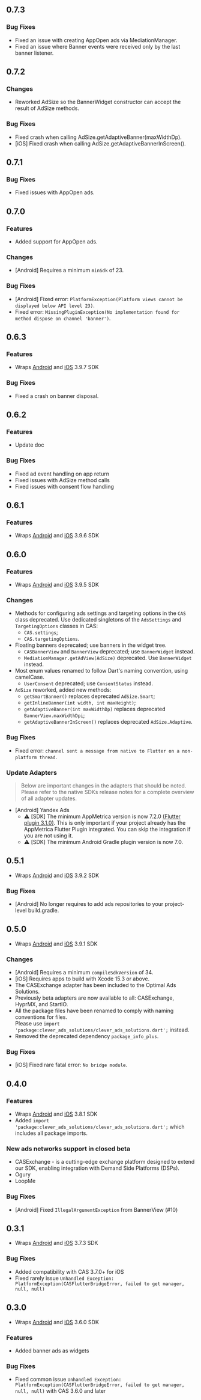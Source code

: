 ## 0.7.3
### Bug Fixes
- Fixed an issue with creating AppOpen ads via MediationManager.
- Fixed an issue where Banner events were received only by the last banner listener.

## 0.7.2
### Changes
- Reworked AdSize so the BannerWidget constructor can accept the result of AdSize methods.
### Bug Fixes
- Fixed crash when calling AdSize.getAdaptiveBanner(maxWidthDp).
- [iOS] Fixed crash when calling AdSize.getAdaptiveBannerInScreen().

## 0.7.1
### Bug Fixes
- Fixed issues with AppOpen ads.

## 0.7.0
### Features
- Added support for AppOpen ads.
### Changes
- [Android] Requires a minimum `minSdk` of 23.
### Bug Fixes
- [Android] Fixed error: `PlatformException(Platform views cannot be displayed below API level 23)`.
- Fixed error: `MissingPluginException(No implementation found for method dispose on channel 'banner')`.

## 0.6.3
### Features
- Wraps [Android](https://github.com/cleveradssolutions/CAS-Android/releases) and [iOS](https://github.com/cleveradssolutions/CAS-iOS/releases) 3.9.7 SDK
### Bug Fixes
- Fixed a crash on banner disposal.

## 0.6.2
### Features
- Update doc
### Bug Fixes
- Fixed ad event handling on app return
- Fixed issues with AdSize method calls
- Fixed issues with consent flow handling

## 0.6.1
### Features
- Wraps [Android](https://github.com/cleveradssolutions/CAS-Android/releases) and [iOS](https://github.com/cleveradssolutions/CAS-iOS/releases) 3.9.6 SDK

## 0.6.0
### Features
- Wraps [Android](https://github.com/cleveradssolutions/CAS-Android/releases) and [iOS](https://github.com/cleveradssolutions/CAS-iOS/releases) 3.9.5 SDK
### Changes
- Methods for configuring ads settings and targeting options in the `CAS` class deprecated.
  Use dedicated singletons of the `AdsSettings` and `TargetingOptions` classes in CAS:
  - `CAS.settings`;
  - `CAS.targetingOptions`.
- Floating banners deprecated; use banners in the widget tree.
  - `CASBannerView` and `BannerView` deprecated; use `BannerWidget` instead.
  - `MediationManager.getAdView(AdSize)` deprecated. Use `BannerWidget` instead.
- Most enum values renamed to follow Dart's naming convention, using camelCase.
  - `UserConsent` deprecated; use `ConsentStatus` instead.
- `AdSize` reworked, added new methods:
  - `getSmartBanner()` replaces deprecated `AdSize.Smart`;
  - `getInlineBanner(int width, int maxHeight)`;
  - `getAdaptiveBanner(int maxWidthDp)` replaces deprecated `BannerView.maxWidthDpi`;
  - `getAdaptiveBannerInScreen()` replaces deprecated `AdSize.Adaptive`.
### Bug Fixes
- Fixed error: `channel sent a message from native to Flutter on a non-platform thread`.
### Update Adapters
> Below are important changes in the adapters that should be noted. Please refer to the native SDKs release notes for a complete overview of all adapter updates.
- [Android] Yandex Ads
  - ⚠️ [SDK] The minimum AppMetrica version is now 7.2.0 [(Flutter plugin 3.1.0)](https://github.com/appmetrica/appmetrica-flutter-plugin/releases). This is only important if your project already has the AppMetrica Flutter Plugin integrated. You can skip the integration if you are not using it.
  - ⚠️ [SDK] The minimum Android Gradle plugin version is now 7.0.

## 0.5.1
- Wraps [Android](https://github.com/cleveradssolutions/CAS-Android/releases) and [iOS](https://github.com/cleveradssolutions/CAS-iOS/releases) 3.9.2 SDK
### Bug Fixes
- [Android] No longer requires to add ads repositories to your project-level build.gradle.

## 0.5.0
- Wraps [Android](https://github.com/cleveradssolutions/CAS-Android/releases) and [iOS](https://github.com/cleveradssolutions/CAS-iOS/releases) 3.9.1 SDK
### Changes
- [Android] Requires a minimum `compileSdkVersion` of 34.
- [iOS] Requires apps to build with Xcode 15.3 or above.
- The CASExchange adapter has been included to the Optimal Ads Solutions.
- Previously beta adapters are now available to all: CASExchange, HyprMX, and StartIO.
- All the package files have been renamed to comply with naming conventions for files.  
Please use `import 'package:clever_ads_solutions/clever_ads_solutions.dart';` instead.
- Removed the deprecated dependency `package_info_plus`.
### Bug Fixes
- [iOS] Fixed rare fatal error: `No bridge module`.

## 0.4.0

### Features
- Wraps [Android](https://github.com/cleveradssolutions/CAS-Android/releases) and [iOS](https://github.com/cleveradssolutions/CAS-iOS/releases) 3.8.1 SDK
- Added `import 'package:clever_ads_solutions/clever_ads_solutions.dart';` which includes all package imports.
### New ads networks support in closed beta
- CASExchange - is a cutting-edge exchange platform designed to extend our SDK, enabling integration with Demand Side Platforms (DSPs).
- Ogury
- LoopMe
### Bug Fixes
- [Android] Fixed `IllegalArgumentException` from BannerView (#10)

## 0.3.1
- Wraps [Android](https://github.com/cleveradssolutions/CAS-Android/releases) and [iOS](https://github.com/cleveradssolutions/CAS-iOS/releases) 3.7.3 SDK
### Bug Fixes
- Added compatibility with CAS 3.7.0+ for iOS
- Fixed rarely issue `Unhandled Exception: PlatformException(CASFlutterBridgeError, failed to get manager, null, null)`

## 0.3.0
- Wraps [Android](https://github.com/cleveradssolutions/CAS-Android/releases) and [iOS](https://github.com/cleveradssolutions/CAS-iOS/releases) 3.6.0 SDK
### Features
- Added banner ads as widgets
### Bug Fixes
- Fixed common issue `Unhandled Exception: PlatformException(CASFlutterBridgeError, failed to get manager, null, null)`
  with CAS 3.6.0 and later
